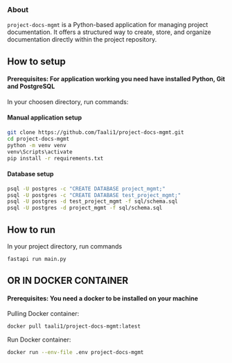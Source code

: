 ### About
`project-docs-mgmt` is a Python-based application for managing project documentation. It offers a structured way to create, store, and organize documentation directly within the project repository.


## How to setup
#### Prerequisites: For application working you need have installed Python, Git and PostgreSQL

In your choosen directory, run commands:

#### Manual application setup
```bash
git clone https://github.com/Taali1/project-docs-mgmt.git
cd project-docs-mgmt
python -m venv venv
venv\Scripts\activate
pip install -r requirements.txt
```

#### Database setup
```bash
psql -U postgres -c "CREATE DATABASE project_mgmt;"
psql -U postgres -c "CREATE DATABASE test_project_mgmt;"
psql -U postgres -d test_project_mgmt -f sql/schema.sql
psql -U postgres -d project_mgmt -f sql/schema.sql
```


## How to run
In your project directory, run commands
```bash
fastapi run main.py
```

## OR IN DOCKER CONTAINER
#### Prerequisites: You need a docker to be installed on your machine
Pulling Docker container:
```bash
docker pull taali1/project-docs-mgmt:latest
```
Run Docker container:
```bash
docker run --env-file .env project-docs-mgmt
```
